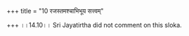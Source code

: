 +++
title = "10 रजस्तमश्चाभिभूय सत्त्वम्"

+++
।।14.10।। Sri Jayatirtha did not comment on this sloka.  
  
